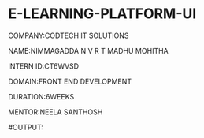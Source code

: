 # E-LEARNING-PLATFORM-UI

COMPANY:CODTECH IT SOLUTIONS

NAME:NIMMAGADDA N V R T MADHU MOHITHA

INTERN ID:CT6WVSD

DOMAIN:FRONT END DEVELOPMENT

DURATION:6WEEKS

MENTOR:NEELA SANTHOSH

#OUTPUT:
